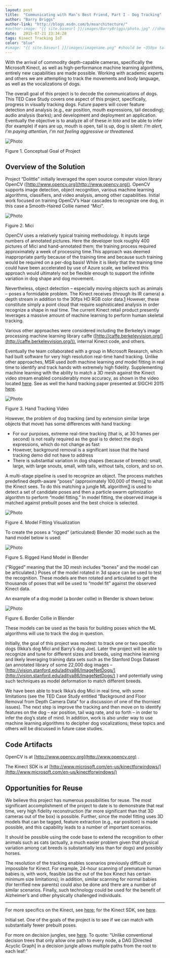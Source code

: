 ```yaml
---
layout: post
title:  "Communicating with Man’s Best Friend, Part I - Dog Tracking"
author: "Barry Briggs"
author-link: "http://blogs.msdn.com/b/msarchitecture/"
#author-image: "{{ site.baseurl }}/images/BarryBriggs/photo.jpg" //should be square dimensions
date:   2015-07-21 23:34:28
tags: Kinect Tracking IoT
color: "blue"
#image: "{{ site.baseurl }}/images/imagename.png" #should be ~350px tall
---
```


With the arrival of commodity depth-capable cameras, specifically the Microsoft Kinect, as well as high-performance machine learning algorithms, entirely new capabilities are made possible. Working with academic experts and others we are attempting to track the movements and body language, as well as the vocalizations of dogs.

The overall goal of this project is to decode the communications of dogs. This TED Case Study covers one aspect of this project, specifically, progress in visually tracking dogs. Future papers will cover feature detection and analysis (e.g., ear position, mouth expressions, tail decoding); audio analysis (barks); and development and deployment an application. Eventually the objective is to analyze all of these _in toto_ and be able to infer (for example) if ears are up, mouth is open, tail is up, dog is silent: _I’m alert, I’m paying attention, I’m not feeling aggressive or threatened._

![Photo]({{site.baseurl}}/images/2015-07-21-Dog-Tracking_images/image001.png)

Figure 1\. Conceptual Goal of Project

## Overview of the Solution

Project “Dolittle” initially leveraged the open source computer vision library OpenCV ([http://www.opencv.org](http://www.opencv.org)). OpenCV supports image detection, object recognition, various machine learning algorithms, classifiers, and video analysis, among other capabilities. Initial work focused on training OpenCV’s Haar cascades to recognize one dog, in this case a Smooth-Haired Collie named “Mici”.

![Photo]({{site.baseurl}}/images/2015-07-21-Dog-Tracking_images/image002.jpg)

Figure 2. Mici

OpenCV uses a relatively typical training methodology. It inputs large numbers of annotated pictures. Here the developer took roughly 400 pictures of Mici and hand-annotated them; the training process required approximately a week of processing time.This approach was deemed inappropriate partly because of the training time and because such training would be required on a per-dog basis! While it is likely that the training time could have been accelerated by use of Azure scale, we believed this approach would ultimately not be flexible enough to support the infinite variation in dog shape and dog movement.

Nevertheless, object detection – especially moving objects such as animals – poses a formidable problem. The Kinect receives (through its IR camera) a depth stream in addition to the 30fps HD RGB color data.[1](#_ftn1) However, these constitute simply a point cloud that require sophisticated analysis in order recognize a shape in real time. The current Kinect retail product presently leverages a massive amount of machine learning to perform human skeletal tracking.

Various other approaches were considered including the Berkeley’s image processing machine learning library caffe ([http://caffe.berkeleyvision.org/](http://caffe.berkeleyvision.org/)), internal Kinect code, and others.

Eventually the team collaborated with a group in Microsoft Research, which had built software for very high resolution real-time hand tracking. Unlike other approaches, MSR used _both_ machine learning _and_ model fitting in real time to identify and track hands with extremely high fidelity. Supplementing machine learning with the ability to match a 3D mesh against the Kinect video stream enabled considerably more accuracy, as shown in the video located [here](http://www.youtube.com/watch?v=A-xXrMpOHyc). See as well the hand tracking paper presented at SIGCHI 2015 [here](http://research.microsoft.com/pubs/238453/pn362-sharp.pdf).

![Photo]({{site.baseurl}}/images/2015-07-21-Dog-Tracking_images/image003.jpg)

Figure 3. Hand Tracking Video

However, the problem of dog tracking (and by extension similar large objects that move) has some differences with hand tracking:

- For our purposes, extreme real-time tracking (that is, at 30 frames per second) is not really required as the goal is to detect the dog’s expressions, which do not change as fast
- However, background removal is a significant issue that the hand tracking demo did not have to address
- There is substantial variation in dog shapes (because of breeds): small, large, with large snouts, small, with tails, without tails, colors, and so on.


A multi-stage pipeline is used to recognize an object. The process matches predefined depth-aware “poses” (approximately 100,000 of them)[2](#_ftn2) to what the Kinect sees. To do this matching a jungle ML algorithm[3](#_ftn3) is used to detect a set of candidate poses and then a particle swarm optimization algorithm to perform “model fitting.” In model fitting, the observed image is matched against prebuilt poses and the best choice is selected.

![Photo]({{site.baseurl}}/images/2015-07-21-Dog-Tracking_images/image004.jpg)

Figure 4. Model Fitting Visualization

To create the poses a “rigged” (articulated) Blender 3D model such as the hand model below is used:

![Photo]({{site.baseurl}}/images/2015-07-21-Dog-Tracking_images/image005.jpg)

Figure 5. Rigged Hand Model in Blender

(“Rigged” meaning that the 3D mesh includes “bones” and the model can be articulated.) Poses of the model rotated in 3d space can be used to test the recognition. These models are then rotated and articulated to get the thousands of poses that will be used to “model fit” against the observed Kinect data.

An example of a dog model (a border collie) in Blender is shown below:

![Photo]({{site.baseurl}}/images/2015-07-21-Dog-Tracking_images/image006.jpg)

Figure 6. Border Collie in Blender

These models can be used as the basis for building poses which the ML algorithms will use to track the dog in question.

Initially, the goal of this project was modest:  to track one or two specific dogs (Ilkka’s dog Mici and Barry’s dog Joe). Later the project will be able to recognize and tune for different sizes and breeds, using machine learning and likely leveraging training data sets such as the Stanford Dogs Dataset (an annotated library of some 22,000 dog images – [http://vision.stanford.edu/aditya86/ImageNetDogs/](http://vision.stanford.edu/aditya86/ImageNetDogs/) ) and potentially using such techniques as model deformation to match different breeds.  

We have been able to track Ilkka’s dog Mici in real time, with some limitations (see the TED Case Study entitled “Background and Floor Removal from Depth Camera Data” for a discussion of one of the thorniest issues). The next step is improve the tracking and then move on to identify features on the dog – ear position, tail wag rate, and so forth – in order to infer the dog’s state of mind. In addition, work is also under way to use machine learning algorithms to decipher dog vocalizations; these topics and others will be discussed in future case studies.

## Code Artifacts

OpenCV is at [http://www.opencv.org](http://www.opencv.org) .

The Kinect SDK is at [http://www.microsoft.com/en-us/kinectforwindows/](http://www.microsoft.com/en-us/kinectforwindows/)

## Opportunities for Reuse

We believe this project has numerous possibilities for reuse. The most significant accomplishment of the project to date is to demonstrate that real time, very high fidelity reconstruction (far more significant than that 3D cameras out of the box) is possible. Further, since the model fitting uses 3D models that can be tagged, feature extraction (e.g., ear position) is made possible, and this capability leads to a number of important scenarios.

It should be possible using the code base to extend the recognition to other animals such as cats (actually, a much easier problem given that physical variation among cat breeds is substantially less than for dogs) and possibly horses.

The resolution of the tracking enables scenarios previously difficult or impossible for Kinect. For example, 24-hour scanning of premature human babies is, with work, feasible (as the out of the box Kinect has certain minimum size limitations); in addition, similar scanning for normal babies (for terrified new parents) could also be done and there are a number of similar scenarios. Finally, such technology could be used for the benefit of Alzheimer’s and other physically challenged individuals.

* * *

<a id="_ftn1"></a> For more specifics on the Kinect, see [here](http://channel9.msdn.com/coding4fun/kinect/Kinect-1-vs-Kinect-2-a-side-by-side-reference); for the Kinect SDK, see [here](http://www.microsoft.com/en-us/kinectforwindows/).

<a id="_ftn2"></a> Initial set. One of the goals of the project is to see if we can match with substantially fewer prebuilt poses.

<a id="_ftn3"></a> For more on decision jungles, see [here](http://research.microsoft.com/pubs/205439/DecisionJunglesNIPS2013.pdf). To quote: “Unlike conventional decision trees that only allow one path to every node, a DAG [Directed Acyclic Graph] in a decision jungle allows multiple paths from the root to each leaf.”
